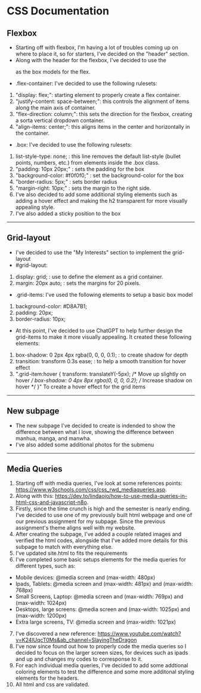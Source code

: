 # CSS Documentation
## Flexbox
- Starting off with flexbox, I'm having a lot of troubles coming up on where to place it, so for starters, I've decided on the "header" section. 
- Along with the header for the flexbox, I've decided to use the <p> as the box models for the flex.
- .flex-container: I've decided to use the following rulesets:
1. "display: flex;": starting element to properly create a flex container.
2. "justify-content: space-between;": this controls the alignment of items along the main axis of container. 
2. "flex-direction: column;": this sets the direction for the flexbox, creating a sorta vertical dropdown container.
3. "align-items: center;": this aligns items in the center and horizontally in the container.
- .box: I've decided to use the following rulesets:
1. list-style-type: none; : this line removes the default list-style (bullet points, numbers, etc.) from elements inside the .box class.
2. "padding: 10px 20px;" : sets the padding for the box
3. "background-color: #f0f0f0;" : set the background-color for the box
4. "border-radius: 5px;" : sets border radius
5. "margin-right: 10px;" : sets the margin to the right side.
6. I've also decided to add some additional styling elements such as adding a hover effect and making the h2 transparent for more visually appealing style. 
7. I've also added a sticky position to the box
---
## Grid-layout
- I've decided to use the "My Interests" section to implement the grid-layout
- #grid-layout:
1. display: grid; : use to define the element as a grid container.
2. margin: 20px auto; : sets the margins for 20 pixels.

- .grid-items: I've used the following elements to setup a basic box model
1. background-color: #D8A7B1; 
2. padding: 20px;
3. border-radius: 10px; 

- At this point, I've decided to use ChatGPT to help further design the grid-items to make it more visually appealing. It created these following elements:
1. box-shadow: 0 2px 4px rgba(0, 0, 0, 0.1); : to create shadow for depth
2. transition: transform 0.3s ease; : to help a smooth transition for hover effect
3. ".grid-item:hover {
  transform: translateY(-5px); /* Move up slightly on hover */
  box-shadow: 0 4px 8px rgba(0, 0, 0, 0.2); /* Increase shadow on hover */
}" 
To create a hover effect for the grid items
---
## New subpage
- The new subpage I've decided to create is indended to show the difference between what I love, showing the difference between manhua, manga, and manwha. 
- I've also added some additional photos for the submenu
---
## Media Queries
1. Starting off with media queries, I've look at some references points: https://www.w3schools.com/css/css_rwd_mediaqueries.asp.
2. Along with this: https://dev.to/lindaojo/how-to-use-media-queries-in-html-css-and-javascript-n8o.
3. Firstly, since the time crunch is high and the semester is nearly ending. I've decided to use one of my previously built html webpage and one of our previous assignment for my subpage. Since the previous assignment's theme aligns well with my website. 
4. After creating the subpage, I've added a couple related images and verified the html codes, alongside that I've added more details for this subpage to match with everything else.
5. I've updated site.html to fits the requirements 
6. I've completed some basic setups elements for the media queries for different types, such as: 
  - Mobile devices: @media screen and (max-width: 480px)
  - Ipads, Tablets: @media screen and (max-width: 481px) and (max-width: 768px)
  - Small Screens, Laptop: @media screen and (max-width: 769px) and (max-width: 1024px)
  - Desktops, large screens: @media screen and (max-width: 1025px) and (max-width: 1200px)
  - Extra large screens, TV: @media screen and (max-width: 1021px)
7. I've discovered a new reference: https://www.youtube.com/watch?v=K24lUqcT0Ms&ab_channel=SlayingTheDragon
8. I've now since found out how to properly code the media queries so I decided to focus on the larger screen sizes, for devices such as ipads and up and changes my codes to corresponse to it.
9. For each individual media queries, I've decided to add some addtional coloring elements to test the difference and some more additonal styling elements for the headers.
10. All html and css are validated. 
